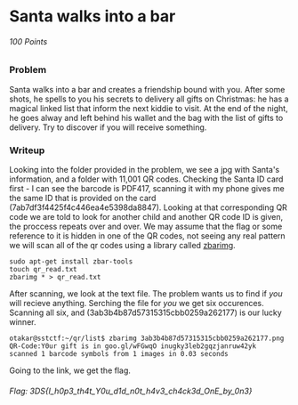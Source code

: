# Santa walks into a bar
###### 100 Points


### Problem
Santa walks into a bar and creates a friendship bound with you.
After some shots, he spells to you his secrets to delivery all gifts on Christmas: he has a magical linked list that inform the next kiddie to visit.
At the end of the night, he goes alway and left behind his wallet and the bag with the list of gifts to delivery. Try to discover if you will receive something. 


### Writeup
Looking into the folder provided in the problem, we see a jpg with Santa's information, and a folder with 11,001 QR codes.
Checking the Santa ID card first - I can see the barcode is PDF417, scanning it with my phone gives me the same ID that is provided on the card (7ab7df3f4425f4c446ea4e5398da8847). Looking at that corresponding QR code we are told to look for another child and another QR code ID is given, the proccess repeats over and over.
We may assume that the flag or some reference to it is hidden in one of the QR codes, not seeing any real pattern we will scan all of the qr codes using a library called [zbarimg](http://zbar.sourceforge.net).
```shell
sudo apt-get install zbar-tools
touch qr_read.txt
zbarimg * > qr_read.txt
```
After scanning, we look at the text file. The problem wants us to find if *you* will recieve anything. Serching the file for *you* we get six occurences. Scanning all six, and (3ab3b4b87d57315315cbb0259a262177) is our lucky winner.
```shell
otakar@sstctf:~/qr/list$ zbarimg 3ab3b4b87d57315315cbb0259a262177.png
QR-Code:Y0ur gift is in goo.gl/wFGwqO inugky3leb2gqzjanruw42yk
scanned 1 barcode symbols from 1 images in 0.03 seconds
```
Going to the link, we get the flag.

###### Flag: 3DS{I_h0p3_th4t_Y0u_d1d_n0t_h4v3_ch4ck3d_OnE_by_0n3}
